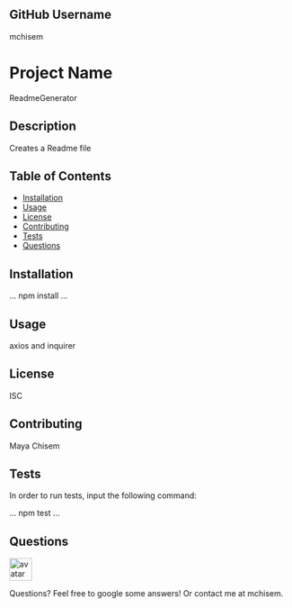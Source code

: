 
## GitHub Username

mchisem

# Project Name	

ReadmeGenerator

## Description

Creates a Readme file

## Table of Contents

* [Installation](#installation)
* [Usage](#usage)
* [License](#license)
* [Contributing](#contributing)
* [Tests](#tests)
* [Questions](#questions)

## Installation

...
npm install
...

## Usage 

axios and inquirer

## License

ISC

## Contributing

Maya Chisem

## Tests

In order to run tests, input the following command:

...
npm test
...

## Questions

<img src="https://avatars0.githubusercontent.com/u/58449282?v=4&v=4"
alt="avatar" style= "width: 40px"/>

Questions? Feel free to google some answers! Or contact me at mchisem.
